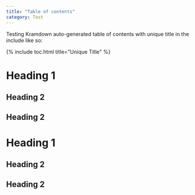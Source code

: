 ```yaml
---
title: "Table of contents"
category: Test
---
```

Testing Kramdown auto-generated table of contents with unique title in the include like so:

{% include toc.html title="Unique Title" %}

# Heading 1

## Heading 2
## Heading 2

# Heading 1

## Heading 2
## Heading 2

